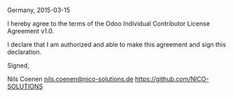 Germany, 2015-03-15

I hereby agree to the terms of the Odoo Individual Contributor License
Agreement v1.0.

I declare that I am authorized and able to make this agreement and sign this
declaration.

Signed,

Nils Coenen nils.coenen@nico-solutions.de https://github.com/NICO-SOLUTIONS
